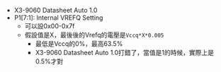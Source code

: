 - X3-9060 Datasheet Auto 1.0
- P1[7:1]: Internal VREFQ Setting
	- 可以設0x00-0x7f
	- 假設值是X，最後後的Vrefq的電壓是`Vccq*X*0.005`
		- 最低是Vccq的0%，最高63.5%
		- X3-9060 Datasheet Auto 1.0打錯了，當值是1的時候，實際上是0.5%才對